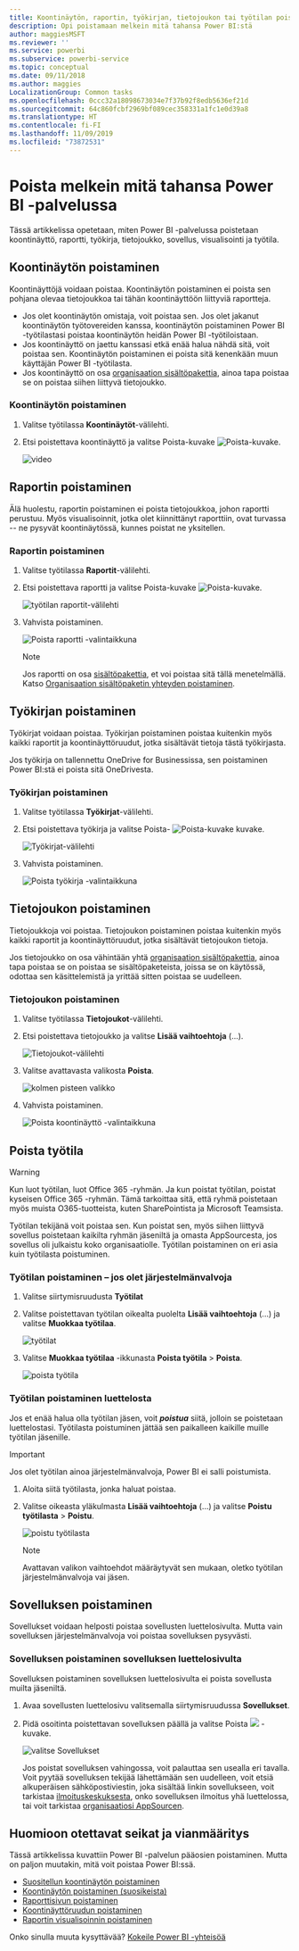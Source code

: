 ```yaml
---
title: Koontinäytön, raportin, työkirjan, tietojoukon tai työtilan poistaminen
description: Opi poistamaan melkein mitä tahansa Power BI:stä
author: maggiesMSFT
ms.reviewer: ''
ms.service: powerbi
ms.subservice: powerbi-service
ms.topic: conceptual
ms.date: 09/11/2018
ms.author: maggies
LocalizationGroup: Common tasks
ms.openlocfilehash: 0ccc32a18098673034e7f37b92f8edb5636ef21d
ms.sourcegitcommit: 64c860fcbf2969bf089cec358331a1fc1e0d39a8
ms.translationtype: HT
ms.contentlocale: fi-FI
ms.lasthandoff: 11/09/2019
ms.locfileid: "73872531"
---
```

# <a name="delete-almost-anything-in-power-bi-service"></a>Poista melkein mitä tahansa Power BI -palvelussa
Tässä artikkelissa opetetaan, miten Power BI -palvelussa poistetaan koontinäyttö, raportti, työkirja, tietojoukko, sovellus, visualisointi ja työtila.

## <a name="delete-a-dashboard"></a>Koontinäytön poistaminen
Koontinäyttöjä voidaan poistaa. Koontinäytön poistaminen ei poista sen pohjana olevaa tietojoukkoa tai tähän koontinäyttöön liittyviä raportteja.

* Jos olet koontinäytön omistaja, voit poistaa sen. Jos olet jakanut koontinäytön työtovereiden kanssa, koontinäytön poistaminen Power BI -työtilastasi poistaa koontinäytön heidän Power BI -työtiloistaan.
* Jos koontinäyttö on jaettu kanssasi etkä enää halua nähdä sitä, voit poistaa sen.  Koontinäytön poistaminen ei poista sitä kenenkään muun käyttäjän Power BI -työtilasta.
* Jos koontinäyttö on osa [organisaation sisältöpakettia](service-organizational-content-pack-disconnect.md), ainoa tapa poistaa se on poistaa siihen liittyvä tietojoukko.

### <a name="to-delete-a-dashboard"></a>Koontinäytön poistaminen
1. Valitse työtilassa **Koontinäytöt**-välilehti.
2. Etsi poistettava koontinäyttö ja valitse Poista-kuvake ![Poista-kuvake](media/service-delete/power-bi-delete-icon.png).

    ![video](media/service-delete/power-bi-delete-dash.gif)

## <a name="delete-a-report"></a>Raportin poistaminen
Älä huolestu, raportin poistaminen ei poista tietojoukkoa, johon raportti perustuu.  Myös visualisoinnit, jotka olet kiinnittänyt raporttiin, ovat turvassa -- ne pysyvät koontinäytössä, kunnes poistat ne yksitellen.

### <a name="to-delete-a-report"></a>Raportin poistaminen
1. Valitse työtilassa **Raportit**-välilehti.
2. Etsi poistettava raportti ja valitse Poista-kuvake   ![Poista-kuvake](media/service-delete/power-bi-delete-icon.png).   

    ![työtilan raportit-välilehti](media/service-delete/power-bi-delete-reportnew.png)
3. Vahvista poistaminen.

   ![Poista raportti -valintaikkuna](media/service-delete/power-bi-delete-report.png)

   > [!NOTE]
   > Jos raportti on osa [sisältöpakettia](service-organizational-content-pack-introduction.md), et voi poistaa sitä tällä menetelmällä.  Katso [Organisaation sisältöpaketin yhteyden poistaminen](service-organizational-content-pack-disconnect.md).
   >
   >

## <a name="delete-a-workbook"></a>Työkirjan poistaminen
Työkirjat voidaan poistaa. Työkirjan poistaminen poistaa kuitenkin myös kaikki raportit ja koontinäyttöruudut, jotka sisältävät tietoja tästä työkirjasta.

Jos työkirja on tallennettu OneDrive for Businessissa, sen poistaminen Power BI:stä ei poista sitä OneDrivesta.

### <a name="to-delete-a-workbook"></a>Työkirjan poistaminen
1. Valitse työtilassa **Työkirjat**-välilehti.
2. Etsi poistettava työkirja ja valitse Poista- ![Poista-kuvake](media/service-delete/power-bi-delete-report2.png) kuvake.

    ![Työkirjat-välilehti](media/service-delete/power-bi-delete-workbooknew.png)
3. Vahvista poistaminen.

   ![Poista työkirja -valintaikkuna](media/service-delete/power-bi-delete-confirm.png)

## <a name="delete-a-dataset"></a>Tietojoukon poistaminen
Tietojoukkoja voi poistaa. Tietojoukon poistaminen poistaa kuitenkin myös kaikki raportit ja koontinäyttöruudut, jotka sisältävät tietojoukon tietoja.

Jos tietojoukko on osa vähintään yhtä [organisaation sisältöpakettia](service-organizational-content-pack-disconnect.md), ainoa tapa poistaa se on poistaa se sisältöpaketeista, joissa se on käytössä, odottaa sen käsittelemistä ja yrittää sitten poistaa se uudelleen.

### <a name="to-delete-a-dataset"></a>Tietojoukon poistaminen
1. Valitse työtilassa **Tietojoukot**-välilehti.
2. Etsi poistettava tietojoukko ja valitse **Lisää vaihtoehtoja** (...).  

    ![Tietojoukot-välilehti](media/service-delete/power-bi-delete-datasetnew.png)
3. Valitse avattavasta valikosta **Poista**.

   ![kolmen pisteen valikko](media/service-delete/power-bi-delete-datasetnew2.png)
4. Vahvista poistaminen.

   ![Poista koontinäyttö -valintaikkuna](media/service-delete/power-bi-delete-dataset-confirm.png)

## <a name="delete-a-workspace"></a>Poista työtila
> [!WARNING]
> Kun luot työtilan, luot Office 365 -ryhmän. Ja kun poistat työtilan, poistat kyseisen Office 365 -ryhmän. Tämä tarkoittaa sitä, että ryhmä poistetaan myös muista O365-tuotteista, kuten SharePointista ja Microsoft Teamsista.
>
>

Työtilan tekijänä voit poistaa sen. Kun poistat sen, myös siihen liittyvä sovellus poistetaan kaikilta ryhmän jäseniltä ja omasta AppSourcesta, jos sovellus oli julkaistu koko organisaatiolle. Työtilan poistaminen on eri asia kuin työtilasta poistuminen.

### <a name="to-delete-a-workspace---if-you-are-an-admin"></a>Työtilan poistaminen – jos olet järjestelmänvalvoja
1. Valitse siirtymisruudusta **Työtilat**

2. Valitse poistettavan työtilan oikealta puolelta **Lisää vaihtoehtoja** (...) ja valitse **Muokkaa työtilaa**.

    ![työtilat](media/service-delete/power-bi-delete-workspace.png)

3. Valitse **Muokkaa työtilaa** -ikkunasta **Poista työtila** > **Poista**.

    ![poista työtila](media/service-delete/power-bi-delete-workspace2.png)

### <a name="to-remove-a-workspace-from-your-list"></a>Työtilan poistaminen luettelosta
Jos et enää halua olla työtilan jäsen, voit ***poistua*** siitä, jolloin se poistetaan luettelostasi. Työtilasta poistuminen jättää sen paikalleen kaikille muille työtilan jäsenille.  

> [!IMPORTANT]
> Jos olet työtilan ainoa järjestelmänvalvoja, Power BI ei salli poistumista.
>
>

1. Aloita siitä työtilasta, jonka haluat poistaa.

2. Valitse oikeasta yläkulmasta **Lisää vaihtoehtoja** (...) ja valitse **Poistu työtilasta** > **Poistu**.

      ![poistu työtilasta](media/service-delete/power-bi-leave-workspace.png)

   > [!NOTE]
   > Avattavan valikon vaihtoehdot määräytyvät sen mukaan, oletko työtilan järjestelmänvalvoja vai jäsen.
   >
   >

## <a name="delete-or-remove-an-app"></a>Sovelluksen poistaminen
Sovellukset voidaan helposti poistaa sovellusten luettelosivulta. Mutta vain sovelluksen järjestelmänvalvoja voi poistaa sovelluksen pysyvästi.

### <a name="remove-an-app-from-your-app-list-page"></a>Sovelluksen poistaminen sovelluksen luettelosivulta
Sovelluksen poistaminen sovelluksen luettelosivulta ei poista sovellusta muilta jäseniltä.

1. Avaa sovellusten luettelosivu valitsemalla siirtymisruudussa **Sovellukset**.
2. Pidä osoitinta poistettavan sovelluksen päällä ja valitse Poista ![](media/service-delete/power-bi-delete-report2.png) -kuvake.

   ![valitse Sovellukset](media/service-delete/power-bi-delete-app.png)

   Jos poistat sovelluksen vahingossa, voit palauttaa sen usealla eri tavalla.  Voit pyytää sovelluksen tekijää lähettämään sen uudelleen, voit etsiä alkuperäisen sähköpostiviestin, joka sisältää linkin sovellukseen, voit tarkistaa [ilmoituskeskuksesta](service-notification-center.md), onko sovelluksen ilmoitus yhä luettelossa, tai voit tarkistaa [organisaatiosi AppSourcen](consumer/end-user-apps.md).

## <a name="considerations-and-troubleshooting"></a>Huomioon otettavat seikat ja vianmääritys
Tässä artikkelissa kuvattiin Power BI -palvelun pääosien poistaminen. Mutta on paljon muutakin, mitä voit poistaa Power BI:ssä.  

* [Suositellun koontinäytön poistaminen](service-dashboard-featured.md)
* [Koontinäytön poistaminen (suosikeista)](service-dashboard-favorite.md)
* [Raporttisivun poistaminen](service-delete.md)
* [Koontinäyttöruudun poistaminen](service-dashboard-edit-tile.md)
* [Raportin visualisoinnin poistaminen](service-delete.md)

Onko sinulla muuta kysyttävää? [Kokeile Power BI -yhteisöä](https://community.powerbi.com/)
